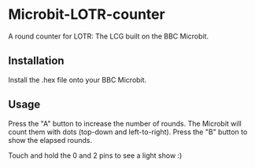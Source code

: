# Microbit-LOTR-counter
A round counter for LOTR: The LCG built on the BBC Microbit.

## Installation
Install the .hex file onto your BBC Microbit.

## Usage
Press the "A" button to increase the number of rounds. The Microbit will count them with dots (top-down and left-to-right).
Press the "B" button to show the elapsed rounds.

Touch and hold the 0 and 2 pins to see a light show :)
